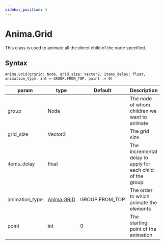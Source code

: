 ```yaml
---
sidebar_position: 4
---
```


# Anima.Grid

This class is used to animate all the direct child of the node specified.

## Syntax

```gdscript
Anima.Grid(grgrid: Node, grid_size: Vector2, items_delay: float, animation_type: int = GROUP.FROM_TOP, point := 0)
```

| param | type | Default | Description |
|---|---|---|---|
| group | Node | | The node of whom children we want to animate |
| grid_size | Vector2 | | The grid size |
| items_delay | float | | The incremental delay to apply for each child of the group |
| animation_type | [Anima.GRID](/docs/anima/#group--grid) | GROUP.FROM_TOP | The order to which animate the elements |
| point | int | 0 | The starting point of the animation |
